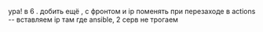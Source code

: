 ура! в 6 .
добить ещё , с фронтом и ip поменять при перезаходе в actions -- вставляем ip там где ansible, 2 серв не трогаем
